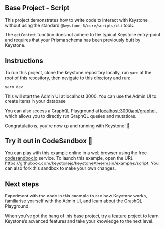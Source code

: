 ## Base Project - Script

This project demonstrates how to write code to interact with Keystone without using the standard `@keystone-6/core/scripts/cli` tools.

The `getContext` function does not adhere to the typical Keystone entry-point and requires that your Prisma schema has been previously built by Keystone.

## Instructions

To run this project, clone the Keystone repository locally, run `yarn` at the root of this repository, then navigate to this directory and run:

```shell
yarn dev
```

This will start the Admin UI at [localhost:3000](http://localhost:3000).
You can use the Admin UI to create items in your database.

You can also access a GraphQL Playground at [localhost:3000/api/graphql](http://localhost:3000/api/graphql), which allows you to directly run GraphQL queries and mutations.

Congratulations, you're now up and running with Keystone! 🚀

## Try it out in CodeSandbox 🧪

You can play with this example online in a web browser using the free [codesandbox.io](https://codesandbox.io/) service. To launch this example, open the URL <https://githubbox.com/keystonejs/keystone/tree/main/examples/script>. You can also fork this sandbox to make your own changes.

## Next steps

Experiment with the code in this example to see how Keystone works, familiarise yourself with the Admin UI, and learn about the GraphQL Playground.

When you’ve got the hang of this base project, try a [feature project](../) to learn Keystone’s advanced features and take your knowledge to the next level.

